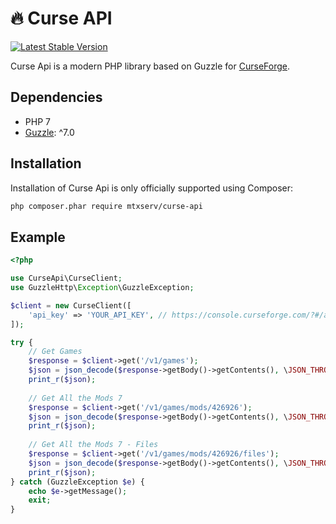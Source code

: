 🔥 Curse API
==========

[![Latest Stable Version](https://poser.pugx.org/mtxserv/curse-api/v/stable.png)](https://packagist.org/packages/mtxserv/curse-api)

Curse Api is a modern PHP library based on Guzzle for [CurseForge](https://docs.curseforge.com/#getting-started).

## Dependencies

* PHP 7
* [Guzzle](http://www.guzzlephp.org): ^7.0

## Installation

Installation of Curse Api is only officially supported using Composer:

```sh
php composer.phar require mtxserv/curse-api
```

## Example

```php
<?php

use CurseApi\CurseClient;
use GuzzleHttp\Exception\GuzzleException;

$client = new CurseClient([
    'api_key' => 'YOUR_API_KEY', // https://console.curseforge.com/?#/api-keys
]);

try {
    // Get Games
    $response = $client->get('/v1/games');
    $json = json_decode($response->getBody()->getContents(), \JSON_THROW_ON_ERROR);
    print_r($json);
    
    // Get All the Mods 7
    $response = $client->get('/v1/games/mods/426926');
    $json = json_decode($response->getBody()->getContents(), \JSON_THROW_ON_ERROR);
    print_r($json);
    
    // Get All the Mods 7 - Files
    $response = $client->get('/v1/games/mods/426926/files');
    $json = json_decode($response->getBody()->getContents(), \JSON_THROW_ON_ERROR);
    print_r($json);
} catch (GuzzleException $e) {
    echo $e->getMessage();
    exit;
}
```

